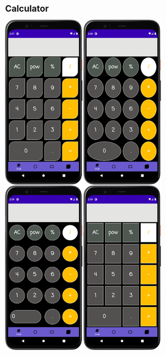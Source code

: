 # Calculator
<img  src="/1.png" width="250"/> <img  src="/2.png" width="250"/> <img  src="/3.png" width="250"/> <img  src="/4.png" width="250"/> 
